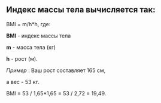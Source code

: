 ## Индекс массы тела вычисляется так: 
BMI = m/h*h, где: 

**BMI**  - индекс массы тела 

**m** - масса тела (кг) 

**h** - рост (м). 

_Пример_ : Ваш рост составляет 165 см, 

а вес - 53 кг. 

BMI = 53 / 1,65*1,65 = 53 / 2,72 = 19,49.
